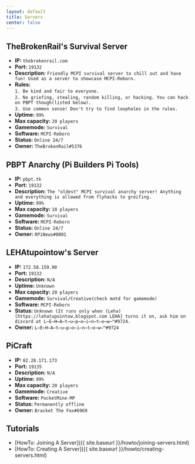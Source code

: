 ```yaml
---
layout: default
title: Servers
center: false
---
```


## TheBrokenRail's Survival Server
- **IP:** ``thebrokenrail.com``
- **Port:** ``19132``
- **Description:** ``Friendly MCPI survival server to chill out and have fun! Used as a server to showcase MCPI-Reborn.``
- **Rules:**  
 `1. Be kind and fair to everyone.`<br/>
 `2. No griefing, stealing, random killing, or hacking. You can hack on PBPT though(listed below).`<br/>
 `3. Use common sense! Don't try to find loopholes in the rules.`
- **Uptime:** ``99%``
- **Max capacity:** ``20 players``
- **Gamemode:** ``Survival``
- **Software:** ``MCPI-Reborn``
- **Status:** ``Online 24/7``
- **Owner:** ``TheBrokenRail#5376``

## PBPT Anarchy (Pi Builders Pi Tools)
- **IP:** ``pbpt.tk``
- **Port:** ``19132``
- **Description:** ``The "oldest" MCPI survival anarchy server! Anything and everything is allowed from flyhacks to greifing.``
- **Uptime:** ``99%``
- **Max capacity:** ``10 players``
- **Gamemode:** ``Survival``
- **Software:** ``MCPI-Reborn``
- **Status:** ``Online 24/7``
- **Owner:** ``RPiNews#0001``

## LEHAtupointow's Server
- **IP:** ``172.58.159.90``
- **Port:** ``19132``
- **Description:** ``N/A``
- **Uptime:** ``Unknown``
- **Max capacity:** ``20 players``
- **Gamemode:** ``Survival/Creative(check motd for gamemode)``
- **Software:** ``MCPI-Reborn``
- **Status:** ``Unknown (It runs only when (Leha)[https://lehatupointow.blogspot.com LEHA] turns it on, ask him on discord at L̶E̶H̶A̶t̶u̶p̶o̶i̶n̶t̶o̶w̶™#9724.``
- **Owner:** ``L̶E̶H̶A̶t̶u̶p̶o̶i̶n̶t̶o̶w̶™#9724``

## PiCraft
- **IP:** ``82.28.171.173``
- **Port:** ``19135``
- **Description:** ``N/A``
- **Uptime:** ``99%``
- **Max capacity:** ``20 players``
- **Gamemode:** ``Creative``
- **Software:** ``PocketMine-MP``
- **Status:** ``Permanently offline``
- **Owner:** ``Bracket The Fox#6969``

## Tutorials
- [HowTo: Joining A Server]({{ site.baseurl }}/howto/joining-servers.html)
- [HowTo: Creating A Server]({{ site.baseurl }}/howto/creating-servers.html)
